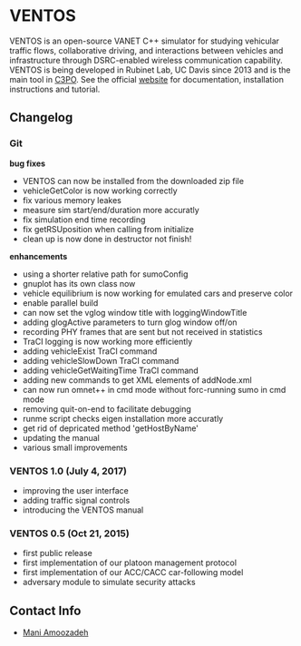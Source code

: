 # VENTOS #

VENTOS is an open-source VANET C++ simulator for studying vehicular traffic flows, collaborative driving, and interactions between vehicles and infrastructure through DSRC-enabled wireless communication capability. VENTOS is being developed in Rubinet Lab, UC Davis since 2013 and is the main tool in [C3PO](http://maniam.github.io/VENTOS/). See the official [website](http://maniam.github.io/VENTOS/) for documentation, installation instructions and tutorial.

## Changelog ##

### Git ###

**bug fixes**
+ VENTOS can now be installed from the downloaded zip file
+ vehicleGetColor is now working correctly
+ fix various memory leakes
+ measure sim start/end/duration more accuratly
+ fix simulation end time recording
+ fix getRSUposition when calling from initialize
+ clean up is now done in destructor not finish!

**enhancements**
+ using a shorter relative path for sumoConfig
+ gnuplot has its own class now
+ vehicle equilibrium is now working for emulated cars and preserve color
+ enable parallel build
+ can now set the vglog window title with loggingWindowTitle
+ adding glogActive parameters to turn glog window off/on
+ recording PHY frames that are sent but not received in statistics
+ TraCI logging is now working more efficiently
+ adding vehicleExist TraCI command
+ adding vehicleSlowDown TraCI command
+ adding vehicleGetWaitingTime TraCI command
+ adding new commands to get XML elements of addNode.xml
+ can now run omnet++ in cmd mode without forc-running sumo in cmd mode
+ removing quit-on-end to facilitate debugging
+ runme script checks eigen installation more accuratly
+ get rid of depricated method 'getHostByName'
+ updating the manual
+ various small improvements

### VENTOS 1.0 (July 4, 2017) ###

+ improving the user interface
+ adding traffic signal controls
+ introducing the VENTOS manual

### VENTOS 0.5 (Oct 21, 2015) ###

+ first public release
+ first implementation of our platoon management protocol
+ first implementation of our ACC/CACC car-following model
+ adversary module to simulate security attacks

## Contact Info ##

+ [Mani Amoozadeh](mailto:maniam@ucdavis.edu)
